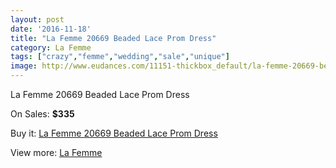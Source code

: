 ```yaml
---
layout: post
date: '2016-11-18'
title: "La Femme 20669 Beaded Lace Prom Dress"
category: La Femme
tags: ["crazy","femme","wedding","sale","unique"]
image: http://www.eudances.com/11151-thickbox_default/la-femme-20669-beaded-lace-prom-dress.jpg
---
```

La Femme 20669 Beaded Lace Prom Dress

On Sales: **$335**
<a href="https://www.eudances.com/en/la-femme/3555-la-femme-20669-beaded-lace-prom-dress.html"><amp-img layout="responsive" width="600" height="600" src="//www.eudances.com/11151-thickbox_default/la-femme-20669-beaded-lace-prom-dress.jpg" alt="La Femme 20669 Beaded Lace Prom Dress 0" /></a>

Buy it: [La Femme 20669 Beaded Lace Prom Dress](https://www.eudances.com/en/la-femme/3555-la-femme-20669-beaded-lace-prom-dress.html "La Femme 20669 Beaded Lace Prom Dress")

View more: [La Femme](https://www.eudances.com/en/72-La-Femme "La Femme")